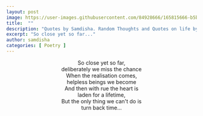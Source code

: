 ```yaml
---
layout: post
image: https://user-images.githubusercontent.com/84928666/165815666-b5b9436a-b1e9-4f60-a4c0-f9641c3b026a.jpg
title:  ""
description: "Quotes by Samdisha. Random Thoughts and Quotes on life by Samdisha Khunger."
excerpt: "So close yet so far..."
author: samdisha
categories: [ Poetry ]
---
```


<center>
So close yet so far,<br/>
deliberately we miss the chance<br/>
When the realisation comes,<br/>
helpless beings we become<br/>
And then with rue the heart is<br/>
laden for a lifetime,<br/>
But the only thing we can't do is<br/>
turn back time...<br/>
</center><br/>